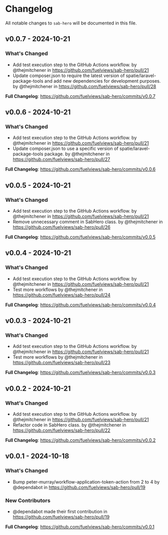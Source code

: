 # Changelog

All notable changes to `sab-hero` will be documented in this file.

## v0.0.7 - 2024-10-21

### What's Changed

* Add test execution step to the GitHub Actions workflow. by @thejmitchener in https://github.com/fuelviews/sab-hero/pull/21
* Update composer.json to require the latest version of spatie/laravel-package-tools and add new dependencies for development purposes. by @thejmitchener in https://github.com/fuelviews/sab-hero/pull/28

**Full Changelog**: https://github.com/fuelviews/sab-hero/commits/v0.0.7

## v0.0.6 - 2024-10-21

### What's Changed

* Add test execution step to the GitHub Actions workflow. by @thejmitchener in https://github.com/fuelviews/sab-hero/pull/21
* Update composer.json to use a specific version of spatie/laravel-package-tools package. by @thejmitchener in https://github.com/fuelviews/sab-hero/pull/27

**Full Changelog**: https://github.com/fuelviews/sab-hero/commits/v0.0.6

## v0.0.5 - 2024-10-21

### What's Changed

* Add test execution step to the GitHub Actions workflow. by @thejmitchener in https://github.com/fuelviews/sab-hero/pull/21
* Remove unnecessary comment in SabHero class. by @thejmitchener in https://github.com/fuelviews/sab-hero/pull/26

**Full Changelog**: https://github.com/fuelviews/sab-hero/commits/v0.0.5

## v0.0.4 - 2024-10-21

### What's Changed

* Add test execution step to the GitHub Actions workflow. by @thejmitchener in https://github.com/fuelviews/sab-hero/pull/21
* Test more workflows by @thejmitchener in https://github.com/fuelviews/sab-hero/pull/24

**Full Changelog**: https://github.com/fuelviews/sab-hero/commits/v0.0.4

## v0.0.3 - 2024-10-21

### What's Changed

* Add test execution step to the GitHub Actions workflow. by @thejmitchener in https://github.com/fuelviews/sab-hero/pull/21
* Test more workflows by @thejmitchener in https://github.com/fuelviews/sab-hero/pull/23

**Full Changelog**: https://github.com/fuelviews/sab-hero/commits/v0.0.3

## v0.0.2 - 2024-10-21

### What's Changed

* Add test execution step to the GitHub Actions workflow. by @thejmitchener in https://github.com/fuelviews/sab-hero/pull/21
* Refactor code in SabHero class. by @thejmitchener in https://github.com/fuelviews/sab-hero/pull/22

**Full Changelog**: https://github.com/fuelviews/sab-hero/commits/v0.0.2

## v0.0.1 - 2024-10-18

### What's Changed

* Bump peter-murray/workflow-application-token-action from 2 to 4 by @dependabot in https://github.com/fuelviews/sab-hero/pull/19

### New Contributors

* @dependabot made their first contribution in https://github.com/fuelviews/sab-hero/pull/19

**Full Changelog**: https://github.com/fuelviews/sab-hero/commits/v0.0.1
